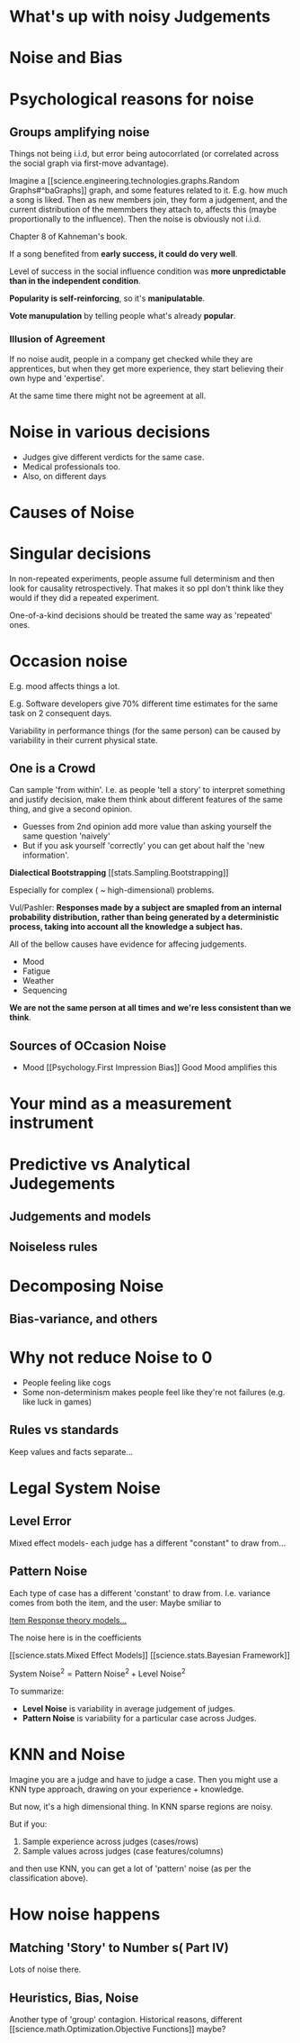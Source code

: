 
# What's up with noisy Judgements

# Noise and Bias

# Psychological reasons for noise

## Groups amplifying noise

Things not being i.i.d, but error being autocorrlated (or correlated across the social graph via first-move advantage).

Imagine a [[science.engineering.technologies.graphs.Random Graphs#^baGraphs]] graph, and some features related to it.
E.g. how much a song is liked. Then as new members join, they form a judgement, and the current distribution of the
memmbers they attach to, affects this (maybe proportionally to the influence).
Then the noise is obviously not i.i.d.

Chapter 8 of Kahneman's book.


If a song benefited from **early success, it could do very well**. 


Level of success in the social influence condition was **more unpredictable than in the independent condition**.

**Popularity is self-reinforcing**, so it's **manipulatable**.

**Vote manupulation** by telling people what's already **popular**.

### Illusion of Agreement

If no noise audit, people in a company get checked while they are apprentices, but
when they get more experience, they start believing their own hype and 'expertise'.

At the same time there might not be agreement at all.

# Noise in various decisions 

* Judges give different verdicts for the same case.
* Medical professionals too.
* Also, on different days


# Causes of Noise


# Singular decisions

In non-repeated experiments, people assume full determinism and then look for causality retrospectively.
That makes it so ppl don't think like they would if they did a repeated experiment.

One-of-a-kind decisions should be treated the same way as 'repeated' ones.


# Occasion noise

E.g. mood affects things a lot.

E.g. Software developers give 70% different time estimates for the same task on 2 consequent days.

Variability in performance things (for the same person) can be caused by variability in their current physical state.

## One is a Crowd

Can sample 'from within'.
I.e. as people 'tell a story' to interpret something and justify decision, make them think about different features of the same thing, and give a second opinion.

* Guesses from 2nd opinion add more value than asking yourself the same question 'naively'
* But if you ask yourself 'correctly' you can get about half the 'new information'.

__Dialectical Bootstrapping__
[[stats.Sampling.Bootstrapping]]


Especially for complex ( ~ high-dimensional) problems.

Vul/Pashler:
__Responses made by a subject are smapled from an internal probability distribution, rather than being generated 
by a deterministic process, taking into account all the knowledge a subject has.__


All of the bellow causes have evidence for affecing judgements.
* Mood
* Fatigue
* Weather 
* Sequencing

**We are not the same person at all times and we're less consistent than we think**.


##


## Sources of OCcasion Noise

* Mood
  [[Psychology.First Impression Bias]] Good Mood amplifies this



# Your mind as a measurement instrument



# Predictive vs Analytical Judegements

## Judgements and models
## Noiseless rules


# Decomposing Noise

## Bias-variance, and others



# Why not reduce Noise to 0

* People feeling like cogs
* Some non-determinism makes people feel like they're not failures (e.g. like luck in games)
## Rules vs standards


Keep values and facts separate...


# Legal System Noise

## Level Error
Mixed effect models- each judge has a different "constant" to draw from...

## Pattern Noise

Each type of case has a different 'constant' to draw from.
I.e. variance comes from both the item, and the user:
Maybe smiliar to

[Item Response theory models...](https://mc-stan.org/docs/stan-users-guide/item-response-models.html)

The noise here is in the coefficients

[[science.stats.Mixed Effect Models]]
[[science.stats.Bayesian Framework]]

$\text{System Noise}^2=\text{Pattern Noise}^2+\text{Level Noise}^2$

To summarize:

* __Level Noise__ is variability in average judgement of judges.
* __Pattern Noise__ is variability for a particular case across Judges.



# KNN and Noise

Imagine you are a judge and have to judge a case.
Then you might use a KNN type approach, drawing on your experience + knowledge.

But now, it's a high dimensional thing.
In KNN sparse regions are noisy.

But if you:
1. Sample experience across judges (cases/rows)
2. Sample values across judges (case features/columns)

and then use KNN, you can get a lot of 'pattern' noise (as per the classification above).




# How noise happens

## Matching 'Story' to Number s( Part IV)

Lots of noise there.

## Heuristics, Bias, Noise

Another type of 'group' contagion.
Historical reasons, different [[science.math.Optimization.Objective Functions]] maybe?



##

